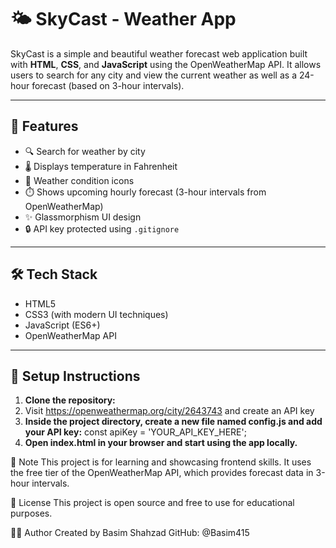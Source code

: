 # 🌤️ SkyCast - Weather App

SkyCast is a simple and beautiful weather forecast web application built with **HTML**, **CSS**, and **JavaScript** using the OpenWeatherMap API. It allows users to search for any city and view the current weather as well as a 24-hour forecast (based on 3-hour intervals).

---

## 🚀 Features

- 🔍 Search for weather by city
- 🌡️ Displays temperature in Fahrenheit
- 📸 Weather condition icons
- ⏱️ Shows upcoming hourly forecast (3-hour intervals from OpenWeatherMap)
- ✨ Glassmorphism UI design
- 🔒 API key protected using `.gitignore`

---

## 🛠️ Tech Stack

- HTML5  
- CSS3 (with modern UI techniques)  
- JavaScript (ES6+)  
- OpenWeatherMap API

---

## 🔧 Setup Instructions

1. **Clone the repository:**
2. Visit https://openweathermap.org/city/2643743 and create an API key
3. **Inside the project directory, create a new file named config.js and add your API key:**
        const apiKey = 'YOUR_API_KEY_HERE';
4. **Open index.html in your browser and start using the app locally.**



📝 Note
This project is for learning and showcasing frontend skills. It uses the free tier of the OpenWeatherMap API, which provides forecast data in 3-hour intervals.

📄 License
This project is open source and free to use for educational purposes.


👨‍💻 Author
Created by Basim Shahzad
GitHub: @Basim415

